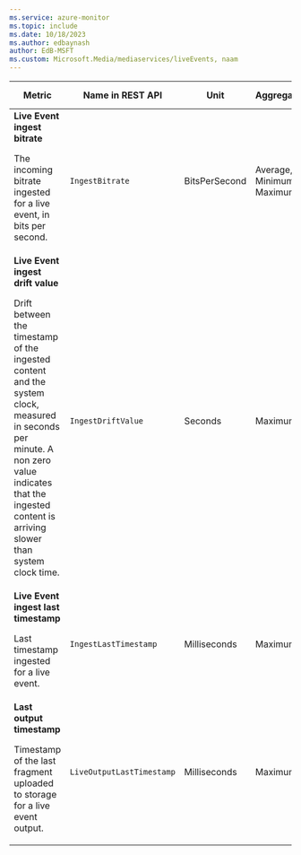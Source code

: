 ```yaml
---
ms.service: azure-monitor
ms.topic: include
ms.date: 10/18/2023
ms.author: edbaynash
author: EdB-MSFT
ms.custom: Microsoft.Media/mediaservices/liveEvents, naam
---
```

<!--
NOTE:  This content is automatically generated using API calls to Azure. 
Any edits made on these files will be overwritten in the next run of the script. 
There is no benefit in editing these files directly.  
-->
  
  
|Metric|Name in REST API|Unit|Aggregation|Dimensions|Time Grains|DS Export|
|---|---|---|---|---|---|---|
|**Live Event ingest bitrate**<p><p>The incoming bitrate ingested for a live event, in bits per second. |`IngestBitrate` |BitsPerSecond |Average, Minimum, Maximum |`TrackName`|PT1M |Yes|
|**Live Event ingest drift value**<p><p>Drift between the timestamp of the ingested content and the system clock, measured in seconds per minute. A non zero value indicates that the ingested content is arriving slower than system clock time. |`IngestDriftValue` |Seconds |Maximum |`TrackName`|PT1M |Yes|
|**Live Event ingest last timestamp**<p><p>Last timestamp ingested for a live event. |`IngestLastTimestamp` |Milliseconds |Maximum |`TrackName`|PT1M |Yes|
|**Last output timestamp**<p><p>Timestamp of the last fragment uploaded to storage for a live event output. |`LiveOutputLastTimestamp` |Milliseconds |Maximum |`TrackName`|PT1M |Yes|